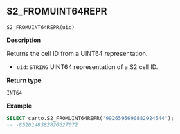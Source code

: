 ## S2_FROMUINT64REPR

```sql:signature
S2_FROMUINT64REPR(uid)
```

**Description**

Returns the cell ID from a UINT64 representation.

* `uid`: `STRING` UINT64 representation of a S2 cell ID.

**Return type**

`INT64`

**Example**

```sql
SELECT carto.S2_FROMUINT64REPR('9926595690882924544');
-- -8520148382826627072
```
